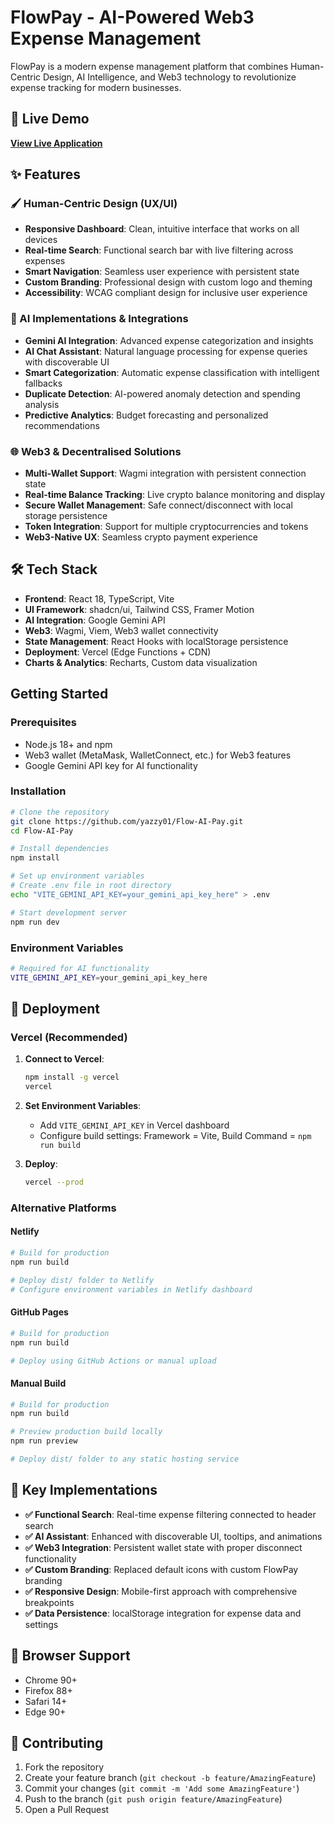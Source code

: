 # FlowPay - AI-Powered Web3 Expense Management

FlowPay is a modern expense management platform that combines Human-Centric Design, AI Intelligence, and Web3 technology to revolutionize expense tracking for modern businesses.

## 🚀 Live Demo

**[View Live Application]([https://your-vercel-deployment-url.vercel.app](https://flow-ai-pay.vercel.app/))**

## ✨ Features

### 🖌 Human-Centric Design (UX/UI)
- **Responsive Dashboard**: Clean, intuitive interface that works on all devices
- **Real-time Search**: Functional search bar with live filtering across expenses
- **Smart Navigation**: Seamless user experience with persistent state
- **Custom Branding**: Professional design with custom logo and theming
- **Accessibility**: WCAG compliant design for inclusive user experience

### 🤖 AI Implementations & Integrations
- **Gemini AI Integration**: Advanced expense categorization and insights
- **AI Chat Assistant**: Natural language processing for expense queries with discoverable UI
- **Smart Categorization**: Automatic expense classification with intelligent fallbacks
- **Duplicate Detection**: AI-powered anomaly detection and spending analysis
- **Predictive Analytics**: Budget forecasting and personalized recommendations

### 🌐 Web3 & Decentralised Solutions
- **Multi-Wallet Support**: Wagmi integration with persistent connection state
- **Real-time Balance Tracking**: Live crypto balance monitoring and display
- **Secure Wallet Management**: Safe connect/disconnect with local storage persistence
- **Token Integration**: Support for multiple cryptocurrencies and tokens
- **Web3-Native UX**: Seamless crypto payment experience

## 🛠 Tech Stack

- **Frontend**: React 18, TypeScript, Vite
- **UI Framework**: shadcn/ui, Tailwind CSS, Framer Motion
- **AI Integration**: Google Gemini API
- **Web3**: Wagmi, Viem, Web3 wallet connectivity
- **State Management**: React Hooks with localStorage persistence
- **Deployment**: Vercel (Edge Functions + CDN)
- **Charts & Analytics**: Recharts, Custom data visualization

## Getting Started

### Prerequisites

- Node.js 18+ and npm
- Web3 wallet (MetaMask, WalletConnect, etc.) for Web3 features
- Google Gemini API key for AI functionality

### Installation

```bash
# Clone the repository
git clone https://github.com/yazzy01/Flow-AI-Pay.git
cd Flow-AI-Pay

# Install dependencies
npm install

# Set up environment variables
# Create .env file in root directory
echo "VITE_GEMINI_API_KEY=your_gemini_api_key_here" > .env

# Start development server
npm run dev
```

### Environment Variables

```bash
# Required for AI functionality
VITE_GEMINI_API_KEY=your_gemini_api_key_here
```

## 🚀 Deployment

### Vercel (Recommended)

1. **Connect to Vercel**:
   ```bash
   npm install -g vercel
   vercel
   ```

2. **Set Environment Variables**:
   - Add `VITE_GEMINI_API_KEY` in Vercel dashboard
   - Configure build settings: Framework = Vite, Build Command = `npm run build`

3. **Deploy**:
   ```bash
   vercel --prod
   ```

### Alternative Platforms

#### Netlify
```bash
# Build for production
npm run build

# Deploy dist/ folder to Netlify
# Configure environment variables in Netlify dashboard
```

#### GitHub Pages
```bash
# Build for production
npm run build

# Deploy using GitHub Actions or manual upload
```

#### Manual Build
```bash
# Build for production
npm run build

# Preview production build locally
npm run preview

# Deploy dist/ folder to any static hosting service
```

## 🌟 Key Implementations

- **✅ Functional Search**: Real-time expense filtering connected to header search
- **✅ AI Assistant**: Enhanced with discoverable UI, tooltips, and animations  
- **✅ Web3 Integration**: Persistent wallet state with proper disconnect functionality
- **✅ Custom Branding**: Replaced default icons with custom FlowPay branding
- **✅ Responsive Design**: Mobile-first approach with comprehensive breakpoints
- **✅ Data Persistence**: localStorage integration for expense data and settings

## 📱 Browser Support

- Chrome 90+
- Firefox 88+  
- Safari 14+
- Edge 90+

## 🤝 Contributing

1. Fork the repository
2. Create your feature branch (`git checkout -b feature/AmazingFeature`)
3. Commit your changes (`git commit -m 'Add some AmazingFeature'`)
4. Push to the branch (`git push origin feature/AmazingFeature`)
5. Open a Pull Request
